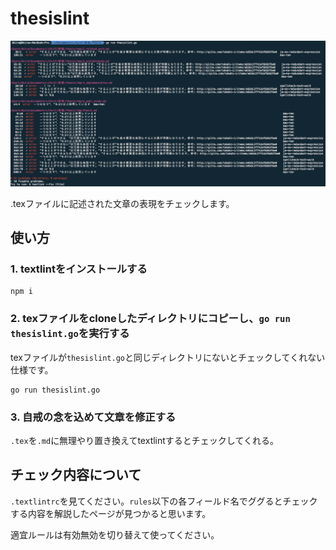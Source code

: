 # thesislint

![](./ss.png)

.texファイルに記述された文章の表現をチェックします。

## 使い方

### 1. textlintをインストールする

```
npm i
```

### 2. texファイルをcloneしたディレクトリにコピーし、`go run thesislint.go`を実行する
texファイルが`thesislint.go`と同じディレクトリにないとチェックしてくれない仕様です。

```
go run thesislint.go
```

### 3. 自戒の念を込めて文章を修正する

`.tex`を`.md`に無理やり置き換えてtextlintするとチェックしてくれる。

## チェック内容について
`.textlintrc`を見てください。`rules`以下の各フィールド名でググるとチェックする内容を解説したページが見つかると思います。

適宜ルールは有効無効を切り替えて使ってください。
